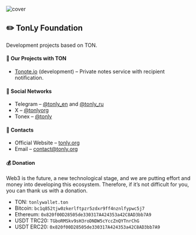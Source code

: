 ![cover](https://github.com/thecoingather/.github/blob/main/cover-dark.png)

## :pencil2: TonLy Foundation

Development projects based on TON.

#### :gem: Our Projects with TON

- [Tonote.io](https://tonote.io) (development) – Private notes service with recipient notification. 

#### :link: Social Networks

- Telegram – [@tonly_en](https://t.me/tonly_en) and [@tonly_ru](https://t.me/tonly_ru)
- X – [@tonlyorg](https://twitter.com/tonlyorg)
- Tonex – [@tonly](https://tonex.app/@tonly?ref=fted)

#### :link: Contacts

- Official Website – [tonly.org](https://tonly.org?utm_source=github)
- Email – [contact@tonly.org](mailto:contact@tonly.org)

#### :moneybag: Donation

Web3 is the future, a new technological stage, and we are putting effort and money into developing this ecosystem. 
Therefore, if it’s not difficult for you, you can thank us with a donation.

- TON: `tonlywallet.ton`
- Bitcoin: `bc1q852tjw0zkerlftpzr5zdxr9ff4nznlfypwc5j7`
- Ethereum: `0x820f00D28505de330317A424353a42C8AD3bb7A9`
- USDT TRC20: `TGboRMSkv9sH3roDNDW5cYccZnQYTnrChG`
- USDT ERC20: `0x820f00D28505de330317A424353a42C8AD3bb7A9`
